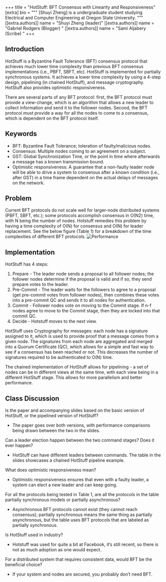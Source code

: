 +++
title = "HotStuff: BFT Consensus with Linearity and Responsiveness"
[extra]
bio = """
  [Shuyi Zheng] is a undergraduate student studying Electrical and Computer Engineering at Oregon State University.
"""
[[extra.authors]]
name = "Shuyi Zheng (leader)"
[[extra.authors]]
name = "Gabriel Rodgers (Blogger) "
[[extra.authors]]
name = "Sami Aljabery (Scribe) "
+++

## Introduction 
HotStuff is a Byzantine Fault Tolerance (BFT) consensus protocol that achieves much lower time complexity than previous BFT consensus implementations (i.e., PBFT, SBFT, etc). HotStuff is implemented for partially synchronous systems. It achieves a lower time complexity by using a 4-step design, pipelining (in chained HotStuff), and message cryptography. HotStuff also provides optimistic responsiveness. 
	
 There are several parts of any BFT protocol: first, the BFT protocol must provide a view-change, which is an algorithm that allows a new leader to collect information and send it to the follower nodes. Second, the BFT protocol must provide a way for all the nodes to come to a consensus, which is dependent on the BFT protocol itself. 

## Keywords
- BFT: Byzantine Fault Tolerance; toleration of faulty/malicious nodes.
- Consensus: Multiple nodes coming to an agreement on a subject. 
- GST: Global Synchronization Time, or the point in time where afterwards a message has a known transmission bound. 
- Optimistic responsiveness: A guarantee that a non-faulty leader node will be able to drive a system to consensus after a known condition (i.e., after GST) in a time frame dependent on the actual delays of messages on the network. 

## Problem
Current BFT protocols do not scale well for larger-node distributed systems (PBFT, SBFT, etc.); some protocols accomplish consensus in O(N2) time, with N being the number of nodes. Hotstuff remedies this problem by having a time complexity of O(N) for consensus and O(N) for leader replacement. See the below figure (Table 1) for a breakdown of the time complexities of different BFT protocols. 
![Performance](https://github.com/user-attachments/assets/0cdeb461-3d70-4472-a770-bd37f9287e47)


## Implementation
HotStuff has 4 steps: 
1. Prepare - The leader node sends a proposal to all follower nodes; the follower nodes determine if the proposal is valid and if so, they send prepare votes to the leader.
2. Pre-Commit - The leader waits for the followers to agree to a proposal (get pre-commit votes from follower nodes), then combines these votes into a pre-commit QC and sends it to all nodes for authentication. 
3. Commit - Follower nodes vote on moving to the Commit stage. If n-f nodes agree to move to the Commit stage, then they are locked into that commit QC. 
4. Decide - Hotstuff moves to the next view.

HotStuff uses Cryptography for messages: each node has a signature assigned to it, which is used to provide proof that a message comes from a given node. The signatures from each node are aggregated and merged into a Quorum Certificate (QC), which allows for a simple and fast way to see if a consensus has been reached or not. This decreases the number of signatures required to be authenticated to O(N) time. 

The chained implementation of HotStuff allows for pipelining - a set of nodes can be in different views at the same time, with each view being in a different HotStuff stage. This allows for more parallelism and better performance. 

## Class Discussion
Is the paper and accompanying slides based on the basic version of HotStuff, or the pipelined version of HotStuff?
- The paper goes over both versions, with performance comparisons being drawn between the two in the slides.  

Can a leader election happen between the two command stages? Does it ever happen? 
- HotStuff can have different leaders between commands. The table in the slides showcases a chained HotStuff pipeline example.

What does optimistic responsiveness mean? 
- Optimistic responsiveness ensures that even with a faulty leader, a system can elect a new leader and can keep going. 

For all the protocols being tested in Table 1, are all the protocols in the table partially synchronous models or partially asynchronous?
- Asynchronous BFT protocols cannot exist (they cannot reach consensus); partially synchronous means the same thing as partially asynchronous, but the table uses BFT protocols that are labeled as partially synchronous.

Is HotStuff used in industry?
- Hotstuff was used for quite a bit at Facebook, it’s still recent, so there is not as much adoption as one would expect.  

For a distributed system that requires consistent data, would BFT be the beneficial choice?
- If your system and nodes are secured, you probably don’t need BFT. 
